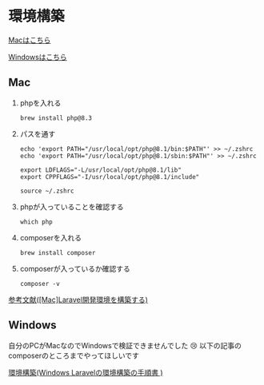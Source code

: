 # 環境構築

[Macはこちら](#mac)

[Windowsはこちら](#windows)

## Mac

1. phpを入れる
    ```
    brew install php@8.3
    ```

2. パスを通す
    ```
    echo 'export PATH="/usr/local/opt/php@8.1/bin:$PATH"' >> ~/.zshrc
    echo 'export PATH="/usr/local/opt/php@8.1/sbin:$PATH"' >> ~/.zshrc

    export LDFLAGS="-L/usr/local/opt/php@8.1/lib"
    export CPPFLAGS="-I/usr/local/opt/php@8.1/include"

    source ~/.zshrc
    ```

3. phpが入っていることを確認する

    ```
    which php
    ```

4. composerを入れる

    ```
    brew install composer
    ```

5. composerが入っているか確認する

    ```
    composer -v
    ```

[参考文献([Mac]Laravel開発環境を構築する)](https://zenn.dev/redheadchloe/articles/778606a0b34d6a)

## Windows
自分のPCがMacなのでWindowsで検証できませんでした :cry:
以下の記事のcomposerのところまでやってほしいです

[環境構築(Windows Laravelの環境構築の手順書
)](https://qiita.com/mitashun/items/ced252681edf2b01cd32)
